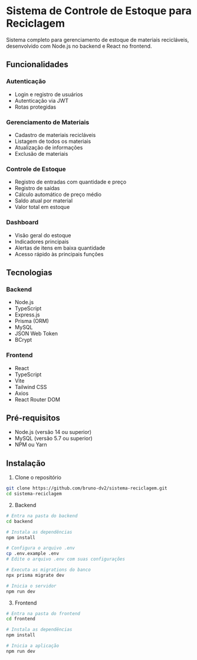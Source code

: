 # Sistema de Controle de Estoque para Reciclagem

Sistema completo para gerenciamento de estoque de materiais recicláveis, desenvolvido com Node.js no backend e React no frontend.

## Funcionalidades

### Autenticação
- Login e registro de usuários
- Autenticação via JWT
- Rotas protegidas

### Gerenciamento de Materiais
- Cadastro de materiais recicláveis
- Listagem de todos os materiais
- Atualização de informações
- Exclusão de materiais

### Controle de Estoque
- Registro de entradas com quantidade e preço
- Registro de saídas
- Cálculo automático de preço médio
- Saldo atual por material
- Valor total em estoque

### Dashboard
- Visão geral do estoque
- Indicadores principais
- Alertas de itens em baixa quantidade
- Acesso rápido às principais funções

## Tecnologias

### Backend
- Node.js
- TypeScript
- Express.js
- Prisma (ORM)
- MySQL
- JSON Web Token
- BCrypt

### Frontend
- React
- TypeScript
- Vite
- Tailwind CSS
- Axios
- React Router DOM

## Pré-requisitos

- Node.js (versão 14 ou superior)
- MySQL (versão 5.7 ou superior)
- NPM ou Yarn

## Instalação

1. Clone o repositório
```bash
git clone https://github.com/bruno-dv2/sistema-reciclagem.git
cd sistema-reciclagem
```

2. Backend
```bash
# Entra na pasta do backend
cd backend

# Instala as dependências
npm install

# Configura o arquivo .env
cp .env.example .env
# Edite o arquivo .env com suas configurações

# Executa as migrations do banco
npx prisma migrate dev

# Inicia o servidor
npm run dev
```

3. Frontend
```bash
# Entra na pasta do frontend
cd frontend

# Instala as dependências
npm install

# Inicia a aplicação
npm run dev
```
